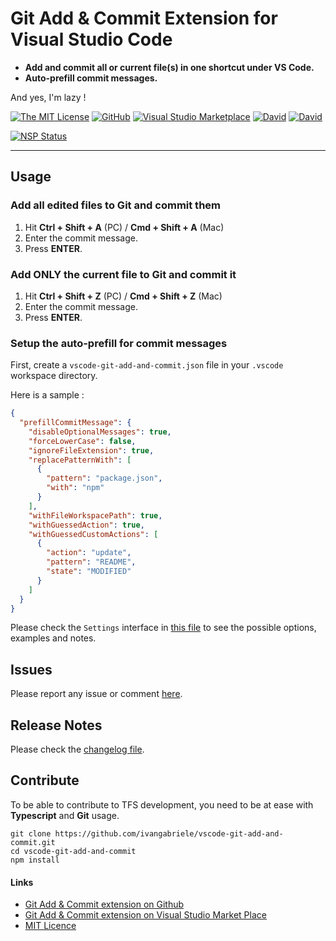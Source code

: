 # Git Add & Commit Extension for Visual Studio Code

- **Add and commit all or current file(s) in one shortcut under VS Code.**
- **Auto-prefill commit messages.**

And yes, I'm lazy !

[![The MIT License](https://img.shields.io/badge/license-MIT-orange.svg?style=flat-square)](http://opensource.org/licenses/MIT)
[![GitHub](https://img.shields.io/github/release/ivangabriele/vscode-git-add-and-commit.svg?style=flat-square)](https://github.com/ivangabriele/vscode-git-add-and-commit/releases)
[![Visual Studio Marketplace](https://vsmarketplacebadge.apphb.com/installs-short/ivangabriele.vscode-git-add-and-commit.svg?style=flat-square)](https://marketplace.visualstudio.com/items?itemName=ivangabriele.vscode-git-add-and-commit)
[![David](https://img.shields.io/david/ivangabriele/vscode-git-add-and-commit.svg?style=flat-square)](https://david-dm.org/ivangabriele/vscode-git-add-and-commit?type=dev)
[![David](https://img.shields.io/david/dev/ivangabriele/vscode-git-add-and-commit.svg?style=flat-square)](https://david-dm.org/ivangabriele/vscode-git-add-and-commit?type=dev)

[![NSP Status](https://nodesecurity.io/orgs/ivan-gabriele/projects/06083557-7055-4c2d-a1f0-e9f10c671faf/badge)](https://nodesecurity.io/orgs/ivan-gabriele/projects/06083557-7055-4c2d-a1f0-e9f10c671faf)

---

## Usage

### Add all edited files to Git and commit them

1. Hit **Ctrl + Shift + A** (PC) / **Cmd + Shift + A** (Mac)
2. Enter the commit message.
3. Press **ENTER**.

### Add ONLY the current file to Git and commit it

1. Hit **Ctrl + Shift + Z** (PC) / **Cmd + Shift + Z** (Mac)
2. Enter the commit message.
3. Press **ENTER**.

### Setup the auto-prefill for commit messages

First, create a `vscode-git-add-and-commit.json` file in your `.vscode` workspace directory.

Here is a sample :

```json
{
  "prefillCommitMessage": {
    "disableOptionalMessages": true,
    "forceLowerCase": false,
    "ignoreFileExtension": true,
    "replacePatternWith": [
      {
        "pattern": "package.json",
        "with": "npm"
      }
    ],
    "withFileWorkspacePath": true,
    "withGuessedAction": true,
    "withGuessedCustomActions": [
      {
        "action": "update",
        "pattern": "README",
        "state": "MODIFIED"
      }
    ]
  }
}
```

Please check the `Settings` interface in [this file](https://github.com/ivangabriele/vscode-git-add-and-commit/blob/master/src/types.ts) to see the possible options, examples and notes.

## Issues

Please report any issue or comment [here](https://github.com/ivangabriele/vscode-git-add-and-commit/issues).

## Release Notes

Please check the [changelog file](https://github.com/ivangabriele/vscode-git-add-and-commit/blob/master/CHANGELOG.md).

## Contribute

To be able to contribute to TFS development, you need to be at ease with **Typescript** and **Git** usage.

    git clone https://github.com/ivangabriele/vscode-git-add-and-commit.git
    cd vscode-git-add-and-commit
    npm install

#### Links

- [Git Add & Commit extension on Github](https://github.com/ivangabriele/vscode-git-add-and-commit)
- [Git Add & Commit extension on Visual Studio Market Place](https://marketplace.visualstudio.com/items/ivangabriele.vscode-git-add-and-commit)
- [MIT Licence](https://github.com/ivangabriele/vscode-git-add-and-commit/blob/master/LICENSE)
